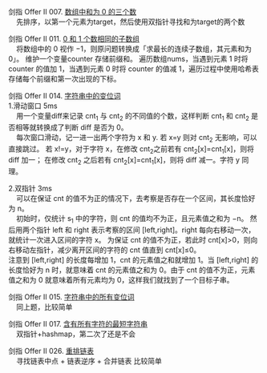 剑指 Offer II 007. [数组中和为 0 的三个数](https://leetcode-cn.com/problems/1fGaJU/)  
&nbsp;&nbsp;&nbsp;&nbsp;先排序，以第一个元素为target，然后使用双指针寻找和为target的两个数

剑指 Offer II 011. [0 和 1 个数相同的子数组](https://leetcode-cn.com/problems/A1NYOS/)  
&nbsp;&nbsp;&nbsp;&nbsp;将数组中的 0 视作 −1，则原问题转换成「求最长的连续子数组，其元素和为 0」。 维护一个变量counter 存储前缀和。
遍历数组nums，当遇到元素 1 时将 counter 的值加 1，当遇到元素 0 时将 counter 的值减 1，遍历过程中使用哈希表存储每个前缀和第一次出现的下标。

剑指 Offer II 014. [字符串中的变位词](https://leetcode-cn.com/problems/MPnaiL/)     
1.滑动窗口 5ms  
&nbsp;&nbsp;&nbsp;&nbsp;用一个变量diff来记录 cnt<sub>1</sub> 与 cnt<sub>2</sub> 的不同值的个数，这样判断 cnt<sub>1</sub>
和 cnt<sub>2</sub> 是否相等就转换成了判断 diff 是否为 0。  
&nbsp;&nbsp;&nbsp;&nbsp;每次窗口滑动，记一进一出两个字符为 x 和 y. 若 x=y 则对 cnt<sub>2</sub> 无影响，可以直接跳过。
若 x!=y，对于字符 x，在修改 cnt<sub>2</sub>之前若有 cnt<sub>2</sub>[x]=cnt<sub>1</sub>[x]，则将 diff 加一；
在修改 cnt<sub>2</sub> 之后若有 cnt<sub>2</sub>[x]=cnt<sub>1</sub>[x]，则将 diff 减一。字符 y 同理。

2.双指针 3ms  
&nbsp;&nbsp;&nbsp;&nbsp;可以在保证 cnt 的值不为正的情况下，去考察是否存在一个区间，其长度恰好为 n。  
&nbsp;&nbsp;&nbsp;&nbsp;初始时，仅统计 s<sub>1</sub> 中的字符，则 cnt 的值均不为正，且元素值之和为 −n。
然后用两个指针 left 和 right 表示考察的区间 [left,right]。right 每向右移动一次，就统计一次进入区间的字符 x。
为保证 cnt 的值不为正，若此时 cnt[x]>0，则向右移动左指针，减少离开区间的字符的 cnt 值直到 cnt[x]≤0。  
注意到 [left,right] 的长度每增加 1，cnt 的元素值之和就增加 1。当 [left,right] 的长度恰好为 n 时，就意味着
cnt 的元素值之和为 0。由于 cnt 的值不为正，元素值之和为 0 就意味着所有元素均为 0，这样我们就找到了一个目标子串。
                        
剑指 Offer II 015. [字符串中的所有变位词](https://leetcode-cn.com/problems/VabMRr/)    
&nbsp;&nbsp;&nbsp;&nbsp;同上题，比较简单

剑指 Offer II 017. [含有所有字符的最短字符串](https://leetcode-cn.com/problems/M1oyTv/)  
&nbsp;&nbsp;&nbsp;&nbsp;双指针+hashmap，第二次了还是不会

剑指 Offer II 026. [重排链表](https://leetcode-cn.com/problems/LGjMqU/)  
&nbsp;&nbsp;&nbsp;&nbsp;寻找链表中点 + 链表逆序 + 合并链表  比较简单